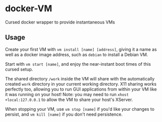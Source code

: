 # docker-VM
Cursed docker wrapper to provide instantaneous VMs


## Usage

Create your first VM with `vm install [name] [address]`, giving it a name as well as a docker image address, such as `debian` to install a Debian VM.

Start with `vm start [name]`, and enjoy the near-instant boot times of this cursed setup.

The shared directory `/work` inside the VM will share with the automatically created `work` directory in your current working directory. X11 sharing works perfectly too, allowing you to run GUI applications from within your VM like it was running on your host! Note: you may need to run `xhost +local:127.0.0.1` to allow the VM to share your host's XServer.

When stopping your VM, use `vm stop [name]` if you'd like your changes to persist, and `vm kill [name]` if you don't need persistence.
